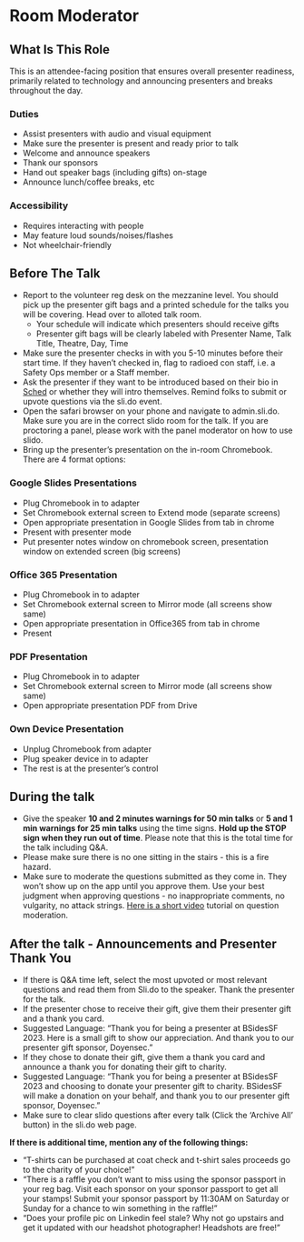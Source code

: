 # Room Moderator

## What Is This Role

This is an attendee-facing position that ensures overall presenter readiness, primarily related to technology and announcing presenters and breaks throughout the day.

### Duties

- Assist presenters with audio and visual equipment
- Make sure the presenter is present and ready prior to talk 
- Welcome and announce speakers
- Thank our sponsors
- Hand out speaker bags (including gifts) on-stage
- Announce lunch/coffee breaks, etc

### Accessibility

- Requires interacting with people
- May feature loud sounds/noises/flashes
- Not wheelchair-friendly

## Before The Talk

- Report to the volunteer reg desk on the mezzanine level. You should pick up the presenter gift bags and a printed schedule for the talks you will be covering. Head over to alloted talk room.
    - Your schedule will indicate which presenters should receive gifts
    - Presenter gift bags will be clearly labeled with Presenter Name, Talk Title, Theatre, Day, Time
- Make sure the presenter checks in with you 5-10 minutes before their start time. If they haven’t checked in, flag to radioed con staff, i.e. a Safety Ops member or a Staff member.
- Ask the presenter if they want to be introduced based on their bio in [Sched](https://bsidessf.org/schedule.html) or whether they will 
intro themselves. Remind folks to submit or upvote questions via the sli.do event.
- Open the safari browser on your phone  and navigate to admin.sli.do. Make sure you are in the correct slido room for the talk. If you are proctoring a panel, please work with the panel moderator on how to use slido.
- Bring up the presenter’s presentation on the in-room Chromebook. There are 4 format options:

### Google Slides Presentations

- Plug Chromebook in to adapter
- Set Chromebook external screen to Extend mode (separate screens)
- Open appropriate presentation in Google Slides from tab in chrome
- Present with presenter mode
- Put presenter notes window on chromebook screen, presentation window on extended screen (big screens)

### Office 365 Presentation 

- Plug Chromebook in to adapter
- Set Chromebook external screen to Mirror mode (all screens show same)
- Open appropriate presentation in Office365 from tab in chrome
- Present

### PDF Presentation

- Plug Chromebook in to adapter
- Set Chromebook external screen to Mirror mode (all screens show same)
- Open appropriate presentation PDF from Drive

### Own Device Presentation

- Unplug Chromebook from adapter
- Plug speaker device in to adapter
- The rest is at the presenter’s control

## During the talk

- Give the speaker **10 and 2 minutes warnings for 50 min talks** or **5 and 1 min warnings for 25 min talks** using the time signs. **Hold up the STOP sign when they run out of time**. Please note that this is the total time for the talk including Q&A.  
- Please make sure there is no one sitting in the stairs - this is a fire hazard. 
- Make sure to moderate the questions submitted as they come in. They won’t show up on the app until you approve them. Use your best judgment when approving questions - no inappropriate comments, no vulgarity, no attack strings. [Here is a short video](https://youtu.be/gA_H62oRmwY) tutorial on question moderation. 

## After the talk - Announcements and Presenter Thank You

- If there is Q&A time left, select the most upvoted or most relevant questions and read them from Sli.do to the speaker. 
Thank the presenter for the talk. 
- If the presenter chose to receive their gift, give them their presenter gift and a thank you card.  
- Suggested Language: “Thank you for being a presenter at BSidesSF 2023. Here is a small gift to show our appreciation. And thank you to our presenter gift sponsor, Doyensec.” 
- If they chose to donate their gift, give them a thank you card and announce a thank you for donating their gift to charity. 
- Suggested Language: “Thank you for being a presenter at BSidesSF 2023 and choosing to donate your presenter gift to charity. BSidesSF will make a donation on your behalf, and thank you to our presenter gift sponsor, Doyensec.”
- Make sure to clear slido questions after every talk (Click the ‘Archive All’ button) in the sli.do web page.

**If there is additional time, mention any of the following things:**

- “T-shirts can be purchased at coat check and t-shirt sales proceeds go to the charity of your choice!”
- “There is a raffle you don’t want to miss using the sponsor passport in your reg bag. Visit each sponsor on your sponsor passport to get all your stamps! Submit your sponsor passport by 11:30AM on Saturday or Sunday for a chance to win something in the raffle!”
- “Does your profile pic on Linkedin feel stale? Why not go upstairs and get it updated with our headshot photographer! Headshots are free!”
